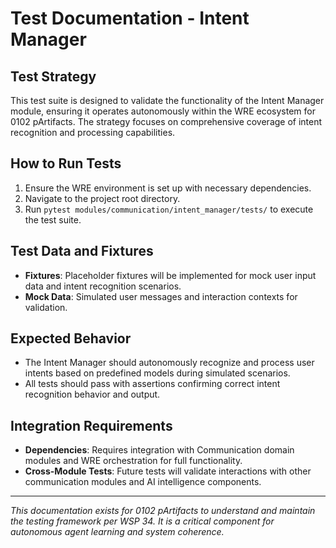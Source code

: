 # Test Documentation - Intent Manager

## Test Strategy
This test suite is designed to validate the functionality of the Intent Manager module, ensuring it operates autonomously within the WRE ecosystem for 0102 pArtifacts. The strategy focuses on comprehensive coverage of intent recognition and processing capabilities.

## How to Run Tests
1. Ensure the WRE environment is set up with necessary dependencies.
2. Navigate to the project root directory.
3. Run `pytest modules/communication/intent_manager/tests/` to execute the test suite.

## Test Data and Fixtures
- **Fixtures**: Placeholder fixtures will be implemented for mock user input data and intent recognition scenarios.
- **Mock Data**: Simulated user messages and interaction contexts for validation.

## Expected Behavior
- The Intent Manager should autonomously recognize and process user intents based on predefined models during simulated scenarios.
- All tests should pass with assertions confirming correct intent recognition behavior and output.

## Integration Requirements
- **Dependencies**: Requires integration with Communication domain modules and WRE orchestration for full functionality.
- **Cross-Module Tests**: Future tests will validate interactions with other communication modules and AI intelligence components.

---
*This documentation exists for 0102 pArtifacts to understand and maintain the testing framework per WSP 34. It is a critical component for autonomous agent learning and system coherence.* 